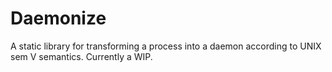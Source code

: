 # Daemonize
A static library for transforming a process into a daemon according to UNIX sem V semantics. Currently a WIP.
